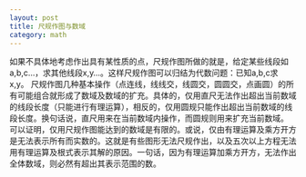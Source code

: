 ```yaml
---
layout: post
title: 尺规作图与数域
category: math
---
```


如果不具体地考虑作出具有某性质的点，尺规作图所做的就是，给定某些线段如a,b,c…，求其他线段x,y…。这样尺规作图可以归结为代数问题：已知a,b,c求x,y。
尺规作图几种基本操作（点连线，线线交，线圆交，圆圆交，点画圆）的所有可能组合就形成了数域及数域的扩充。具体的，仅用直尺无法作出超出当前数域的线段长度（只能进行有理运算），相反的，仅用圆规只能作出超出当前数域的线段长度。换句话说，直尺用来在当前数域内操作，而圆规则用来扩充当前数域。
可以证明，仅用尺规作图能达到的数域是有限的。或说，仅由有理运算及乘方开方是无法表示所有而实数的。这就是有些图形无法尺规作出，以及五次以上方程无法用有理运算及根式表示其解的原因。一句话，因为有理运算加乘方开方，无法作出全体数域，则必然有超出其表示范围的数。
